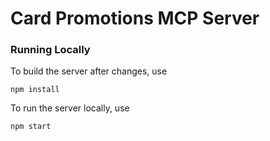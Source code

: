 # Card Promotions MCP Server

### Running Locally

To build the server after changes, use
```node
npm install
```

To run the server locally, use

```
npm start
```

